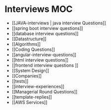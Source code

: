 # Interviews MOC

- [[JAVA-interviews | java interview Questions]]
- [[spring boot interview questions]]
- [[database interview questions]]
- [[Datastructure]]
- [[Algorithms]]
- [[Coding Questions]]
- [[angular-interview-questions]]
- [[html interview questions]]
- [[frontend interview questions ]]
- [[System Design]]
- [[Companies]]
- [[tests]]
- [[interview-experiences]]
- [[Managerial Round Questions]]
- [[template-replies]]
- [[AWS Services]]